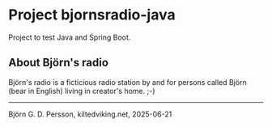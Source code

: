 # Project bjornsradio-java

Project to test Java and Spring Boot.

## About Björn's radio

Björn's radio is a ficticious radio station by and for persons called Björn (bear in English) living in creator's home. ;-)

---

Björn G. D. Persson, kiltedviking.net, 2025-06-21
